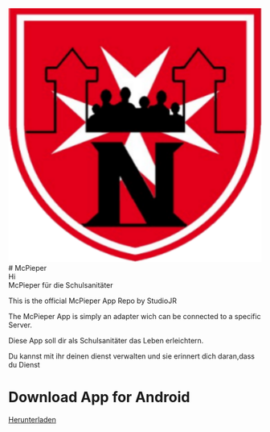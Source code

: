 <img src="	1525446071633.png"/>
# McPieper
<div width="100%" padding="0" margin="0" height="5%" background-color="lightblue">Hi</div>
McPieper für die Schulsanitäter

This is the official McPieper App Repo by StudioJR 

The McPieper App is simply an adapter wich can be connected to a specific Server.

Diese App soll dir als Schulsanitäter das Leben erleichtern.

Du kannst mit ihr deinen dienst verwalten und sie erinnert dich daran,dass du Dienst 


# Download App for Android
<a href="https://github.com/StudioJR/McPieper/raw/master/app.apk">Herunterladen</a>

